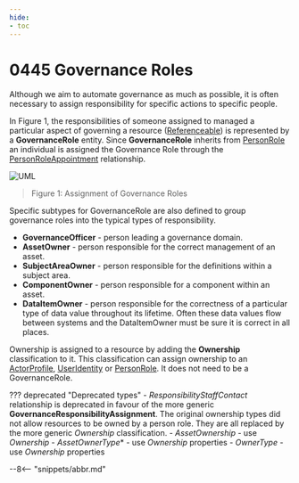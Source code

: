```yaml
---
hide:
- toc
---
```


<!-- SPDX-License-Identifier: CC-BY-4.0 -->
<!-- Copyright Contributors to the ODPi Egeria project. -->

# 0445 Governance Roles

Although we aim to automate governance as much as possible, it is often necessary to
assign responsibility for specific actions to specific people.

In Figure 1, the responsibilities of someone assigned to managed a
particular aspect of governing a resource ([Referenceable](./types/0/0010-Base-Model))
is represented by a **GovernanceRole** entity.
Since **GovernanceRole** inherits from [PersonRole](./types/1/0112-People)
an individual is assigned the Governance Role through the [PersonRoleAppointment](./types/1/0112-People)
relationship.

![UML](0445-Governance-Roles.svg)
> Figure 1: Assignment of Governance Roles

Specific subtypes for GovernanceRole are also defined to group governance roles into
the typical types of responsibility.

* **GovernanceOfficer** - person leading a governance domain.
* **AssetOwner** - person responsible for the correct management of an asset.
* **SubjectAreaOwner** - person responsible for the definitions within a subject area.
* **ComponentOwner** - person responsible for a component within an asset.
* **DataItemOwner** - person responsible for the correctness of a particular type of data value throughout its
lifetime.  Often these data values flow between systems and the DataItemOwner must be sure it is correct in all places.

Ownership is assigned to a resource by adding the **Ownership** classification to it.
This classification can assign ownership to an [ActorProfile](./1/0110-Actors),
[UserIdentity](./types/1/0110-Actors) or [PersonRole](./types/1/0112-People).
It does not need to be a GovernanceRole.

??? deprecated "Deprecated types"
    - *ResponsibilityStaffContact* relationship is deprecated in favour of the more generic **GovernanceResponsibilityAssignment**.
    The original ownership types did not allow resources to be owned by a person role. They are all replaced by the more generic *Ownership* classification.
    - *AssetOwnership* - use *Ownership*
    - *AssetOwnerType** - use *Ownership* properties
    - *OwnerType* - use *Ownership* properties

--8<-- "snippets/abbr.md"